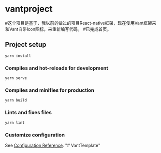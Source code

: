 # vantproject
#这个项目是基于，我以前的做过的项目React-native框架，现在使用Vant框架来和Vant自带Icon图标，来重新编写代码。
#已完成首页。


## Project setup
```
yarn install
```

### Compiles and hot-reloads for development
```
yarn serve
```

### Compiles and minifies for production
```
yarn build
```

### Lints and fixes files
```
yarn lint
```

### Customize configuration
See [Configuration Reference](https://cli.vuejs.org/config/).
"# VantTemplate" 
